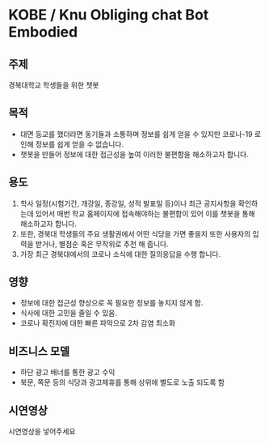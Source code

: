 # KOBE / Knu Obliging chat Bot Embodied


## 주제

경북대학교 학생들을 위한 챗봇


## 목적

- 대면 등교를 했더라면 동기들과 소통하며 정보를 쉽게 얻을 수 있지만 코로나-19 로 인해 정보를 쉽게 얻을 수 없습니다.
- 챗봇을 만들어 정보에 대한 접근성을 높여 이러한 불편함을 해소하고자 합니다.

## 용도

1) 학사 일정(시험기간, 개강일, 종강일, 성적 발표일 등)이나 최근 공지사항을 확인하는데 있어서 매번 학교 홈페이지에 접속해야하는 불편함이 있어 이를 챗봇을 통해 해소하고자 합니다.
2) 또한, 경북대 학생들의 주요 생활권에서 어떤 식당을 가면 좋을지 또한 사용자의 입력을 받거나, 별점순 혹은 무작위로 추천 해 줍니다.
3) 가장 최근 경북대에서의 코로나 소식에 대한 질의응답을 수행 합니다.

## 영향

- 정보에 대한 접근성 향상으로 꼭 필요한 정보를 놓치지 않게 함.
- 식사에 대한 고민을 줄일 수 있음.
- 코로나 확진자에 대한 빠른 파악으로 2차 감염 최소화
 

## 비즈니스 모델

- 하단 광고 배너를 통한 광고 수익
- 북문, 쪽문 등의 식당과 광고제휴를 통해 상위에 별도로 노출 되도록 함


## 시연영상

시연영상을 넣어주세요
